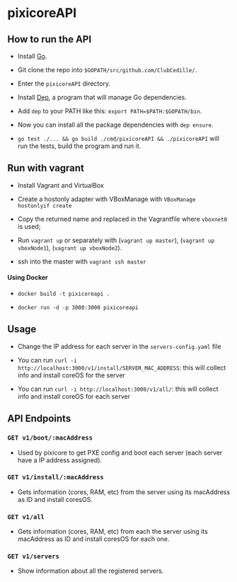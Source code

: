 # pixicoreAPI

## How to run the API

- Install [Go](https://nats.io/documentation/tutorials/go-install/).

- Git clone the repo into `$GOPATH/src/github.com/ClubCedille/`.

- Enter the `pixicoreAPI` directory.

- Install [Dep](https://golang.github.io/dep/docs/installation.html), a program that will manage Go dependencies.

- Add `dep` to your PATH like this: `export PATH=$PATH:$GOPATH/bin`.

- Now you can install all the package dependencies with `dep ensure`.

- `go test ./... && go build ./cmd/pixicoreAPI && ./pixicoreAPI` will run the tests, build the program and run it.

## Run with vagrant

- Install Vagrant and VirtualBox

- Create a hostonly adapter with VBoxManage with `VBoxManage hostonlyif create`

- Copy the returned name and replaced in the Vagrantfile where `vboxnet0` is used;

- Run `vagrant up` or separately with (`vagrant up master`), (`vagrant up vboxNode1`), (`vagrant up vboxNode2`).

- ssh into the master with `vagrant ssh master`

#### Using Docker

- `docker build -t pixicoreapi .`

- `docker run -d -p 3000:3000 pixicoreapi`

## Usage

- Change the IP address for each server in the `servers-config.yaml` file

- You can run `curl -i http://localhost:3000/v1/install/SERVER_MAC_ADDRESS`: this will collect info and install coreOS for the server

- You can run `curl -i http://localhost:3000/v1/all/`: this will collect info  and install coreOS for each server

## API Endpoints

### `GET v1/boot/:macAddress`

- Used by pixicore to get PXE config and boot each server (each server have a IP address assigned).

### `GET v1/install/:macAddress`

- Gets information (cores, RAM, etc) from the server using its macAddress as ID and install coresOS.

### `GET v1/all`

- Gets information (cores, RAM, etc) from each the server using its macAddress as ID and install coresOS for each one.

### `GET v1/servers`

- Show information about all the registered servers.
